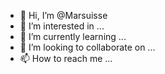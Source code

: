 - 👋 Hi, I’m @Marsuisse
- 👀 I’m interested in ...
- 🌱 I’m currently learning ...
- 💞️ I’m looking to collaborate on ...
- 📫 How to reach me ...

<!---
Marsuisse/Marsuisse is a ✨ special ✨ repository because its `README.md` (this file) appears on your GitHub profile.
You can click the Preview link to take a look at your changes.
--->
